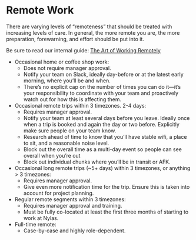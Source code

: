 # Remote Work

There are varying levels of “remoteness” that should be treated with increasing levels of care. In general, the more remote you are, the more preparation, forewarning, and effort should be put into it.

Be sure to read our internal guide: [The Art of Working Remotely](https://paper.dropbox.com/doc/The-Art-of-Working-Remotely-70JM1GB49MlgSXsAUejPO])

- Occasional home or coffee shop work:
  - Does not require manager approval.
  - Notify your team on Slack, ideally day-before or at the latest early morning, where you’ll be and when.
  - There’s no explicit cap on the number of times you can do it—it’s your responsibility to coordinate with your team and proactively watch out for how this is affecting them.
- Occasional remote trips within 3 timezones. 2-4 days:
  - Requires manager approval.
  - Notify your team at least several days before you leave. Ideally once when a trip is booked and again the day or two before. Explicitly make sure people on your team know.
  - Research ahead of time to know that you’ll have stable wifi, a place to sit, and a reasonable noise level.
  - Block out the overall time as a multi-day event so people can see overall when you’re out
  - Block out individual chunks where you’ll be in transit or AFK.
- Occasional long remote trips (~5+ days) within 3 timezones, or anything > 3 timezones:
  - Requires manager approval.
  - Give even more notification time for the trip. Ensure this is taken into account for project planning.
- Regular remote segments within 3 timezones:
  - Requires manager approval and training.
  - Must be fully co-located at least the first three months of starting to work at Nylas.
- Full-time remote:
  - Case-by-case and highly role-dependent.
